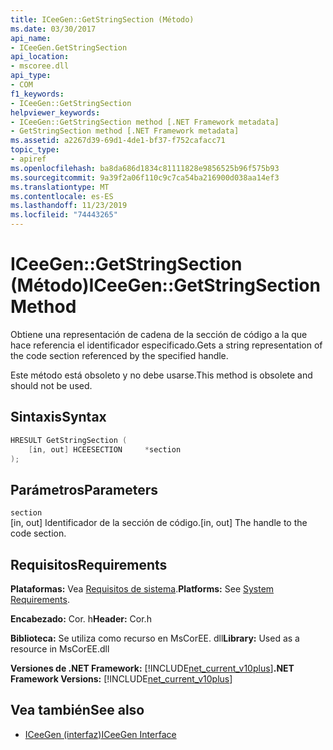 ```yaml
---
title: ICeeGen::GetStringSection (Método)
ms.date: 03/30/2017
api_name:
- ICeeGen.GetStringSection
api_location:
- mscoree.dll
api_type:
- COM
f1_keywords:
- ICeeGen::GetStringSection
helpviewer_keywords:
- ICeeGen::GetStringSection method [.NET Framework metadata]
- GetStringSection method [.NET Framework metadata]
ms.assetid: a2267d39-69d1-4de1-bf37-f752cafacc71
topic_type:
- apiref
ms.openlocfilehash: ba8da686d1834c81111828e9856525b96f575b93
ms.sourcegitcommit: 9a39f2a06f110c9c7ca54ba216900d038aa14ef3
ms.translationtype: MT
ms.contentlocale: es-ES
ms.lasthandoff: 11/23/2019
ms.locfileid: "74443265"
---
```

# <a name="iceegengetstringsection-method"></a><span data-ttu-id="cc30d-102">ICeeGen::GetStringSection (Método)</span><span class="sxs-lookup"><span data-stu-id="cc30d-102">ICeeGen::GetStringSection Method</span></span>
<span data-ttu-id="cc30d-103">Obtiene una representación de cadena de la sección de código a la que hace referencia el identificador especificado.</span><span class="sxs-lookup"><span data-stu-id="cc30d-103">Gets a string representation of the code section referenced by the specified handle.</span></span>  
  
 <span data-ttu-id="cc30d-104">Este método está obsoleto y no debe usarse.</span><span class="sxs-lookup"><span data-stu-id="cc30d-104">This method is obsolete and should not be used.</span></span>  
  
## <a name="syntax"></a><span data-ttu-id="cc30d-105">Sintaxis</span><span class="sxs-lookup"><span data-stu-id="cc30d-105">Syntax</span></span>  
  
```cpp  
HRESULT GetStringSection (  
    [in, out] HCEESECTION     *section  
);  
```  
  
## <a name="parameters"></a><span data-ttu-id="cc30d-106">Parámetros</span><span class="sxs-lookup"><span data-stu-id="cc30d-106">Parameters</span></span>  
 `section`  
 <span data-ttu-id="cc30d-107">[in, out] Identificador de la sección de código.</span><span class="sxs-lookup"><span data-stu-id="cc30d-107">[in, out] The handle to the code section.</span></span>  
  
## <a name="requirements"></a><span data-ttu-id="cc30d-108">Requisitos</span><span class="sxs-lookup"><span data-stu-id="cc30d-108">Requirements</span></span>  
 <span data-ttu-id="cc30d-109">**Plataformas:** Vea [Requisitos de sistema](../../../../docs/framework/get-started/system-requirements.md).</span><span class="sxs-lookup"><span data-stu-id="cc30d-109">**Platforms:** See [System Requirements](../../../../docs/framework/get-started/system-requirements.md).</span></span>  
  
 <span data-ttu-id="cc30d-110">**Encabezado:** Cor. h</span><span class="sxs-lookup"><span data-stu-id="cc30d-110">**Header:** Cor.h</span></span>  
  
 <span data-ttu-id="cc30d-111">**Biblioteca:** Se utiliza como recurso en MsCorEE. dll</span><span class="sxs-lookup"><span data-stu-id="cc30d-111">**Library:** Used as a resource in MsCorEE.dll</span></span>  
  
 <span data-ttu-id="cc30d-112">**Versiones de .NET Framework:** [!INCLUDE[net_current_v10plus](../../../../includes/net-current-v10plus-md.md)]</span><span class="sxs-lookup"><span data-stu-id="cc30d-112">**.NET Framework Versions:** [!INCLUDE[net_current_v10plus](../../../../includes/net-current-v10plus-md.md)]</span></span>  
  
## <a name="see-also"></a><span data-ttu-id="cc30d-113">Vea también</span><span class="sxs-lookup"><span data-stu-id="cc30d-113">See also</span></span>

- [<span data-ttu-id="cc30d-114">ICeeGen (interfaz)</span><span class="sxs-lookup"><span data-stu-id="cc30d-114">ICeeGen Interface</span></span>](../../../../docs/framework/unmanaged-api/metadata/iceegen-interface.md)
